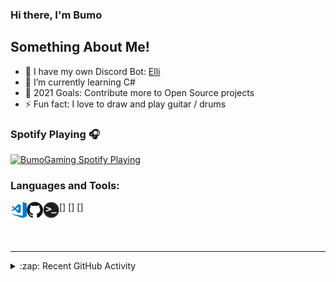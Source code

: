 ### Hi there, I'm Bumo

## Something About Me!

- 🔭 I have my own Discord Bot: [Elli][elli]
- 🌱 I’m currently learning C#
- 🥅 2021 Goals: Contribute more to Open Source projects
- ⚡ Fun fact: I love to draw and play guitar / drums

### Spotify Playing 🎧

[<img src="https://now-playing-codestackr.vercel.app/api/spotify-playing" alt="BumoGaming Spotify Playing" width="350" />](https://open.spotify.com/user/i915ac4nlns3kd9xb6jnyf871)

### Languages and Tools:

[<img align="left" alt="Visual Studio Code" width="26px" src="https://raw.githubusercontent.com/github/explore/80688e429a7d4ef2fca1e82350fe8e3517d3494d/topics/visual-studio-code/visual-studio-code.png" />]
[<img align="left" alt="GitHub" width="26px" src="https://raw.githubusercontent.com/github/explore/78df643247d429f6cc873026c0622819ad797942/topics/github/github.png" />]
[<img align="left" alt="Terminal" width="26px" src="https://raw.githubusercontent.com/github/explore/80688e429a7d4ef2fca1e82350fe8e3517d3494d/topics/terminal/terminal.png" />]

<br />
<br />

---

<details>
  <summary>:zap: Recent GitHub Activity</summary>
<details>
  <summary>:zap: GitHub Stats</summary>

  <img align="left" alt="BumoGaming's GitHub Stats" src="https://github-readme-stats.vercel.app/api?username=BumoGaming&show_icons=true&hide_border=true" />

</details>

[elli]: https://top.gg/bot/763778168825053254

